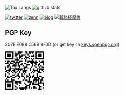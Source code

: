 <p align="left"> 
  <img alt="Top Langs" height="150px" src="https://github-readme-stats.vercel.app/api/top-langs/?username=pandanoir&layout=compact&count_private=true&show_icons=true&theme=onedark" />
  <img alt="github stats" height="150px" src="https://github-readme-stats.vercel.app/api?username=pandanoir&count_private=true&show_icons=true&show_icons=true&theme=onedark" />
</p>

[![twitter](https://shields.io/badge/twitter-pandanoir-9cf?logo=twitter)](https://twitter.com/le_panda_noir)
[![zenn](https://shields.io/badge/zenn-pandanoir-blue?logo=zenn)](https://zenn.dev/pandanoir)
[![blog](https://shields.io/badge/blog-pandanoir-orange)](https://www.pandanoir.info)
[![職務経歴書](https://img.shields.io/badge/resume-%E8%81%B7%E5%8B%99%E7%B5%8C%E6%AD%B4%E6%9B%B8-blue)](https://resume.pandanoir.net)

## PGP Key
307B E088 C56B 9F0D (or get key on [keys.openpgp.org](https://keys.openpgp.org/search?q=307BE088C56B9F0D))

<img src="./pgp-key-qr.png" width="128">
